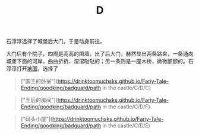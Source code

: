 ﻿---
title: D
tags: 新建,模板,小书匠
renderNumberedHeading: true
grammar_cjkRuby: true
---
石淳淳选择了城堡后大门，于是动身前往。  

大门后有个院子，四周是高高的围墙。出了后大门，赫然显出两条路来，一条通向城堡下面的河岸，曲曲折折、湿湿哒哒的；另一条则是一座木桥，微微颤颤的。石淳淳打开[地图]()，选择了  

> ["国王的卧室"](https://drinktoomuchsks.github.io/Fariy-Tale-Ending/goodking/badguard/path in the castle/C/D/C)

> ["王后的房间"](https://drinktoomuchsks.github.io/Fariy-Tale-Ending/goodking/badguard/path in the castle/C/D/F)

> ["码头小屋"](https://drinktoomuchsks.github.io/Fariy-Tale-Ending/goodking/badguard/path in the castle/C/D/E)